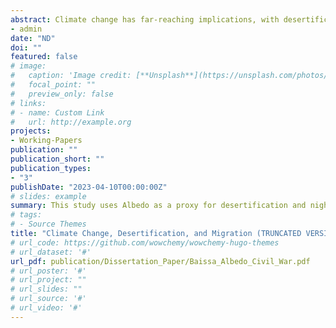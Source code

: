 ```yaml
---
abstract: Climate change has far-reaching implications, with desertification being a notable consequence. This study investigates the complex relationship between desertification and human migration within the context of Syria, where a severe drought has been linked to the civil war. Utilizing albedo as a proxy for desertification and night lights for population movement, I conducted a multi-model regression analysis, including OLS, Spatially Lagged, Spatial Error, and M-Estimator. Our findings reveal a significant correlation between drought and urban migration, with an estimated one million individuals migrating to cities. The results highlight the importance of understanding environmental migration dynamics and offer valuable insights for policymakers addressing climate change adaptation and sustainable land use. This research contributes to the growing body of knowledge on climate-driven migration and provides a methodological framework for future studies.
- admin
date: "ND"
doi: ""
featured: false
# image:
#   caption: 'Image credit: [**Unsplash**](https://unsplash.com/photos/s9CC2SKySJM)'
#   focal_point: ""
#   preview_only: false
# links:
# - name: Custom Link
#   url: http://example.org
projects:
- Working-Papers
publication: ""
publication_short: ""
publication_types:
- "3"
publishDate: "2023-04-10T00:00:00Z"
# slides: example
summary: This study uses Albedo as a proxy for desertification and night lights for population movement to demonstrate a significant correlation between drought and urban migration in Syria
# tags:
# - Source Themes
title: "Climate Change, Desertification, and Migration (TRUNCATED VERSION)"
# url_code: https://github.com/wowchemy/wowchemy-hugo-themes
# url_dataset: '#'
url_pdf: publication/Dissertation_Paper/Baissa_Albedo_Civil_War.pdf
# url_poster: '#'
# url_project: ""
# url_slides: ""
# url_source: '#'
# url_video: '#'
---
```

